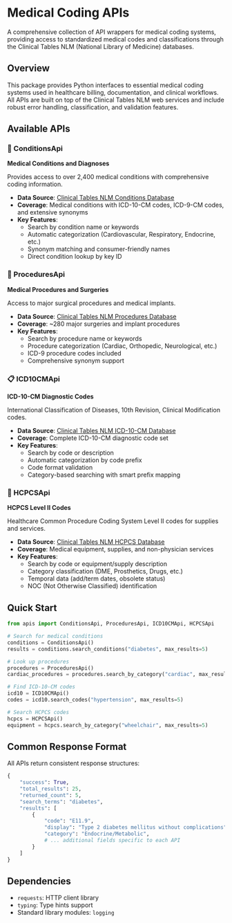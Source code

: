 # Medical Coding APIs

A comprehensive collection of API wrappers for medical coding systems, providing access to standardized medical codes and classifications through the Clinical Tables NLM (National Library of Medicine) databases.

## Overview

This package provides Python interfaces to essential medical coding systems used in healthcare billing, documentation, and clinical workflows. All APIs are built on top of the Clinical Tables NLM web services and include robust error handling, classification, and validation features.

## Available APIs

### 🏥 ConditionsApi
**Medical Conditions and Diagnoses**

Provides access to over 2,400 medical conditions with comprehensive coding information.

- **Data Source**: [Clinical Tables NLM Conditions Database](https://clinicaltables.nlm.nih.gov/apidoc/conditions/v3/doc.html)
- **Coverage**: Medical conditions with ICD-10-CM codes, ICD-9-CM codes, and extensive synonyms
- **Key Features**: 
  - Search by condition name or keywords
  - Automatic categorization (Cardiovascular, Respiratory, Endocrine, etc.)
  - Synonym matching and consumer-friendly names
  - Direct condition lookup by key ID

### 🔬 ProceduresApi
**Medical Procedures and Surgeries**

Access to major surgical procedures and medical implants.

- **Data Source**: [Clinical Tables NLM Procedures Database](https://clinicaltables.nlm.nih.gov/apidoc/procedures/v3/doc.html)
- **Coverage**: ~280 major surgeries and implant procedures
- **Key Features**:
  - Search by procedure name or keywords
  - Procedure categorization (Cardiac, Orthopedic, Neurological, etc.)
  - ICD-9 procedure codes included
  - Comprehensive synonym support

### 📋 ICD10CMApi
**ICD-10-CM Diagnostic Codes**

International Classification of Diseases, 10th Revision, Clinical Modification codes.

- **Data Source**: [Clinical Tables NLM ICD-10-CM Database](https://clinicaltables.nlm.nih.gov/apidoc/icd10cm/v3/doc.html)
- **Coverage**: Complete ICD-10-CM diagnostic code set
- **Key Features**:
  - Search by code or description
  - Automatic categorization by code prefix
  - Code format validation
  - Category-based searching with smart prefix mapping

### 🏥 HCPCSApi  
**HCPCS Level II Codes**

Healthcare Common Procedure Coding System Level II codes for supplies and services.

- **Data Source**: [Clinical Tables NLM HCPCS Database](https://clinicaltables.nlm.nih.gov/apidoc/hcpcs/v3/doc.html)
- **Coverage**: Medical equipment, supplies, and non-physician services
- **Key Features**:
  - Search by code or equipment/supply description
  - Category classification (DME, Prosthetics, Drugs, etc.)
  - Temporal data (add/term dates, obsolete status)
  - NOC (Not Otherwise Classified) identification

## Quick Start

```python
from apis import ConditionsApi, ProceduresApi, ICD10CMApi, HCPCSApi

# Search for medical conditions
conditions = ConditionsApi()
results = conditions.search_conditions("diabetes", max_results=5)

# Look up procedures
procedures = ProceduresApi()
cardiac_procedures = procedures.search_by_category("cardiac", max_results=10)

# Find ICD-10-CM codes
icd10 = ICD10CMApi()
codes = icd10.search_codes("hypertension", max_results=5)

# Search HCPCS codes
hcpcs = HCPCSApi()
equipment = hcpcs.search_by_category("wheelchair", max_results=5)
```

## Common Response Format

All APIs return consistent response structures:

```python
{
    "success": True,
    "total_results": 25,
    "returned_count": 5,
    "search_terms": "diabetes",
    "results": [
        {
            "code": "E11.9",
            "display": "Type 2 diabetes mellitus without complications",
            "category": "Endocrine/Metabolic",
            # ... additional fields specific to each API
        }
    ]
}
```

## Dependencies

- `requests`: HTTP client library
- `typing`: Type hints support
- Standard library modules: `logging`

